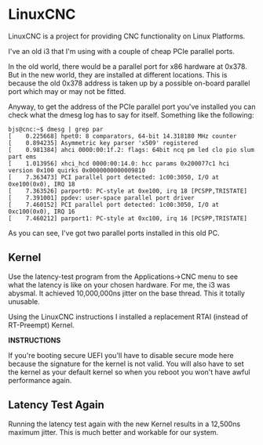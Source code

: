 # LinuxCNC

LinuxCNC is a project for providing CNC functionality on Linux Platforms.

I've an old i3 that I'm using with a couple of cheap PCIe parallel ports.

In the old world, there would be a parallel port for x86 hardware at 0x378. But in the new world, they are installed at different locations. This is because the old 0x378 address is taken up by a possible on-board parallel port which may or may not be fitted.

Anyway, to get the address of the PCIe parallel port you've installed you can check what the dmesg log has to say for itself. Something like the following:

```
bjs@cnc:~$ dmesg | grep par
[    0.225668] hpet0: 8 comparators, 64-bit 14.318180 MHz counter
[    0.894235] Asymmetric key parser 'x509' registered
[    0.981384] ahci 0000:00:1f.2: flags: 64bit ncq pm led clo pio slum part ems
[    1.013956] xhci_hcd 0000:00:14.0: hcc params 0x200077c1 hci version 0x100 quirks 0x0000000000009810
[    7.363473] PCI parallel port detected: 1c00:3050, I/O at 0xe100(0x0), IRQ 18
[    7.363526] parport0: PC-style at 0xe100, irq 18 [PCSPP,TRISTATE]
[    7.391001] ppdev: user-space parallel port driver
[    7.460152] PCI parallel port detected: 1c00:3050, I/O at 0xc100(0x0), IRQ 16
[    7.460212] parport1: PC-style at 0xc100, irq 16 [PCSPP,TRISTATE]
```

As you can see, I've got two parallel ports installed in this old PC.

## Kernel

Use the latency-test program from the Applications->CNC menu to see what the latency is like on your chosen hardware. For me, the i3 was abysmal. It achieved 10,000,000ns jitter on the base thread. This it totally unusable.

Using the LinuxCNC instructions I installed a replacement RTAI (instead of RT-Preempt) Kernel.

**INSTRUCTIONS**

If you're booting secure UEFI you'll have to disable secure mode here because the signature for the kernel is not valid. You will also have to set the kernel as your default kernel so when you reboot you won't have awful performance again.

## Latency Test Again

Running the latency test again with the new Kernel results in a 12,500ns maximum jitter. This is much better and workable for our system.
